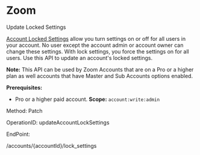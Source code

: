 #     Zoom


Update Locked Settings

[Account Locked Settings](https://support.zoom.us/hc/en-us/articles/115005269866) allow you turn settings on or off for all users in your account. No user except the account admin or account owner can change these settings. With lock settings, you force the settings on for all users. Use this API to update an account's locked settings.

**Note:** This API can be used by Zoom Accounts that are on a Pro or a higher plan as well accounts that have Master and Sub Accounts options enabled. 

**Prerequisites:**
* Pro or a higher paid account. 
**Scope:** `account:write:admin`
 

Method: Patch

OperationID: updateAccountLockSettings

EndPoint:

/accounts/{accountId}/lock_settings
